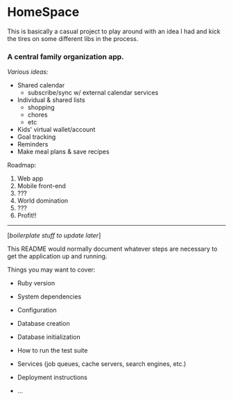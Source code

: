 # HomeSpace

This is basically a casual project to play around with an idea I had and kick the tires on some different libs in the process.

### A central family organization app.

*Various ideas:*

* Shared calendar
  * subscribe/sync w/ external calendar services
* Individual & shared lists
  * shopping
  * chores
  * etc
* Kids' virtual wallet/account
* Goal tracking
* Reminders
* Make meal plans & save recipes

Roadmap:

1. Web app
2. Mobile front-end
3. ???
4. World domination
5. ???
6. Profit!!

---
[*boilerplate stuff to update later*]

This README would normally document whatever steps are necessary to get the
application up and running.

Things you may want to cover:

* Ruby version

* System dependencies

* Configuration

* Database creation

* Database initialization

* How to run the test suite

* Services (job queues, cache servers, search engines, etc.)

* Deployment instructions

* ...

